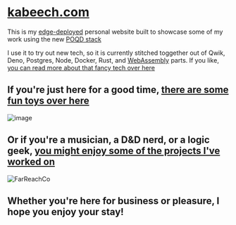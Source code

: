 # [kabeech.com](https://kabeech.com)

This is my [edge-deployed](https://kabeech.com/tech/edge) personal website built to showcase some of my work using the new [POQD stack](https://kabeech.com/tech/poqd)

I use it to try out new tech, so it is currently stitched toggether out of Qwik, Deno, Postgres, Node, Docker, Rust, and [WebAssembly](https://kabeech.com/tech/wasm) parts. If you like, [you can read more about that fancy tech over here ](https://kabeech.com/tech)

## If you're just here for a good time, [there are some fun toys over here](https://kabeech.com/fun)

![image](https://github.com/kaBeech/kaBeech-website/assets/97925125/f76e9deb-3ba8-4e09-bb0a-41e9f7cd63c6)

## Or if you're a musician, a D&D nerd, or a logic geek, [you might enjoy some of the projects I've worked on](https://kabeech.com/projects)

![FarReachCo](https://github.com/kaBeech/kaBeech-website/assets/97925125/412e4972-bba2-4c91-9167-fe413430d2bc)

## Whether you're here for business or pleasure, I hope you enjoy your stay!
